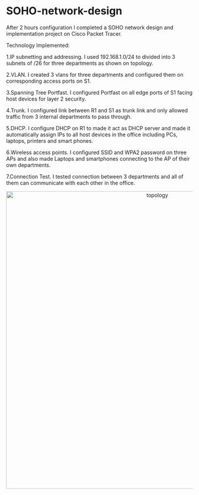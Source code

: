 # SOHO-network-design
After 2 hours configuration I completed a SOHO network design and implementation project on Cisco Packet Tracer.

Technology Implemented:

1.IP subnetting and addressing. I used 192.168.1.0/24 to divided into 3 subnets of /26 for three departments as shown on topology.

2.VLAN. I created 3 vlans for three departments and configured them on corresponding access ports on S1.

3.Spanning Tree Portfast. I configured Portfast on all edge ports of S1 facing host devices for layer 2 security.

4.Trunk. I configured link between R1 and S1 as trunk link and only allowed traffic from 3 internal departments to pass through.

5.DHCP. I configure DHCP on R1 to made it act as DHCP server and made it automatically assign IPs to all host devices in the office including PCs, laptops, printers and smart phones.

6.Wireless access points. I configured SSID and WPA2 password on three APs and also made Laptops and smartphones connecting to the AP of their own departments.

7.Connection Test. I tested connection between 3 departments and all of them can communicate with each other in the office.


<div align = "center">
<img src="https://github.com/Neyko666/SOHO-network-design/assets/171580092/fe4225c5-47d6-467e-89b9-6590501bdbd2" width="800" title = "topology">
</div>




